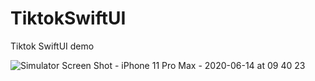 # TiktokSwiftUI
Tiktok SwiftUI demo


![Simulator Screen Shot - iPhone 11 Pro Max - 2020-06-14 at 09 40 23](https://user-images.githubusercontent.com/32384820/84584529-266d3100-ae23-11ea-90c4-e70de6053d6f.png)
